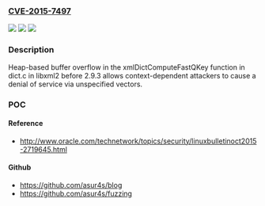 ### [CVE-2015-7497](https://cve.mitre.org/cgi-bin/cvename.cgi?name=CVE-2015-7497)
![](https://img.shields.io/static/v1?label=Product&message=n%2Fa&color=blue)
![](https://img.shields.io/static/v1?label=Version&message=n%2Fa&color=blue)
![](https://img.shields.io/static/v1?label=Vulnerability&message=n%2Fa&color=brighgreen)

### Description

Heap-based buffer overflow in the xmlDictComputeFastQKey function in dict.c in libxml2 before 2.9.3 allows context-dependent attackers to cause a denial of service via unspecified vectors.

### POC

#### Reference
- http://www.oracle.com/technetwork/topics/security/linuxbulletinoct2015-2719645.html

#### Github
- https://github.com/asur4s/blog
- https://github.com/asur4s/fuzzing


